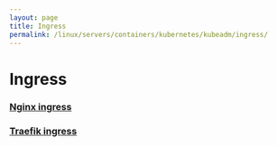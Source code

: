 ```yaml
---
layout: page
title: Ingress
permalink: /linux/servers/containers/kubernetes/kubeadm/ingress/
---
```


# Ingress

### [Nginx ingress](/linux/servers/containers/kubernetes/kubeadm/ingress/nginx-ingress/)

### [Traefik ingress](/linux/servers/containers/kubernetes/kubeadm/ingress/traefik-ingress/)
